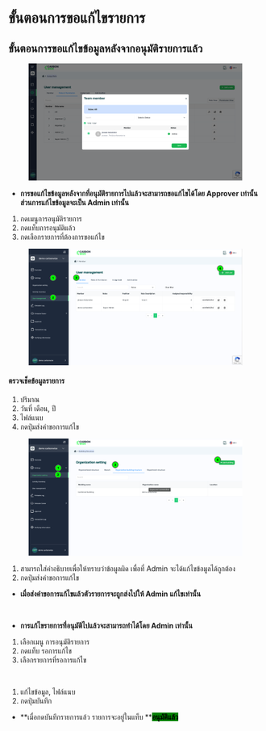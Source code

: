 # ขั้นตอนการขอแก้ไขรายการ

## **ขั้นตอนการขอแก้ไขข้อมูลหลังจากอนุมัติรายการแล้ว**

<figure><img src="../../.gitbook/assets/image%20(7)%20(1)%20(1).png" alt=""><figcaption></figcaption></figure>

* **การขอแก้ไขข้อมูลหลังจากที่อนุมัติรายการไปแล้วจะสามารถขอแก้ไขได้โดย Approver เท่านั้น ส่วนการแก้ไขข้อมูลจะเป็น Admin เท่านั้น**

1. กดเมนูการอนุมัติรายการ
2. กดแท็บการอนุมัติแล้ว
3. กดเลือกรายการที่ต้องการขอแก้ไข

<figure><img src="../../.gitbook/assets/image%20(8)%20(1)%20(1).png" alt=""><figcaption></figcaption></figure>

#### ตรวจเช็คข้อมูลรายการ

1. ปริมาณ
2. วันที่ เดือน, ปี
3. ไฟล์แนบ
4. กดปุ่มส่งคำขอการแก้ไข

<figure><img src="../../.gitbook/assets/image%20(9)%20(1)%20(1).png" alt=""><figcaption></figcaption></figure>

1. สามารถใส่คำอธิบายเพื่อให้ทราบว่าข้อมูลผิด เพื่อที่ Admin จะได้แก้ไขข้อมูลได้ถูกต้อง
2. กดปุ่มส่งคำขอการแก้ไข

* **เมื่อส่งคำขอการแก้ไขแล้วตัวรายการจะถูกส่งไปให้ Admin แก้ไขเท่านั้น**

<figure><img src="../../.gitbook/assets/image%20(10)%20(1)%20(1).png" alt=""><figcaption></figcaption></figure>

* **การแก้ไขรายการที่อนุมัติไปแล้วจะสามารถทำได้โดย Admin เท่านั้น**

1. เลือกเมนู การอนุมัติรายการ
2. กดแท็บ รอการแก้ไข
3. เลือกรายการที่รอการแก้ไข

<figure><img src="../../.gitbook/assets/image%20(11)%20(1)%20(1).png" alt=""><figcaption></figcaption></figure>

1. แก้ไขข้อมูล, ไฟล์แนบ
2. กดปุ่มบันทึก

* **เมื่อกดบันทึกรายการแล้ว รายการจะอยู่ในแท็บ **<mark style="background-color:green;">**อนุมัติแล้ว**</mark>
